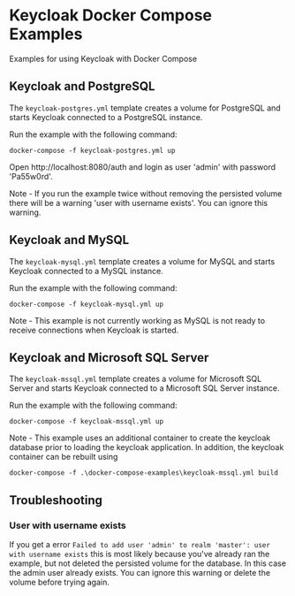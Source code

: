 # Keycloak Docker Compose Examples

Examples for using Keycloak with Docker Compose



## Keycloak and PostgreSQL

The `keycloak-postgres.yml` template creates a volume for PostgreSQL and starts Keycloak connected to a PostgreSQL instance.

Run the example with the following command:

    docker-compose -f keycloak-postgres.yml up

Open http://localhost:8080/auth and login as user 'admin' with password 'Pa55w0rd'.

Note - If you run the example twice without removing the persisted volume there will be a warning 'user with username exists'. You can ignore this warning.



## Keycloak and MySQL

The `keycloak-mysql.yml` template creates a volume for MySQL and starts Keycloak connected to a MySQL instance.

Run the example with the following command:

    docker-compose -f keycloak-mysql.yml up

Note - This example is not currently working as MySQL is not ready to receive connections when Keycloak is started.



## Keycloak and Microsoft SQL Server

The `keycloak-mssql.yml` template creates a volume for Microsoft SQL Server and starts Keycloak connected to a Microsoft SQL Server instance. 

Run the example with the following command:

    docker-compose -f keycloak-mssql.yml up
    
Note - This example uses an additional container to create the keycloak database prior to loading the keycloak application.  In addition, the keycloak container can be rebuilt using
    
    docker-compose -f .\docker-compose-examples\keycloak-mssql.yml build



## Troubleshooting

### User with username exists

If you get a error `Failed to add user 'admin' to realm 'master': user with username exists` this is most likely because
you've already ran the example, but not deleted the persisted volume for the database. In this case the admin user already
exists. You can ignore this warning or delete the volume before trying again.